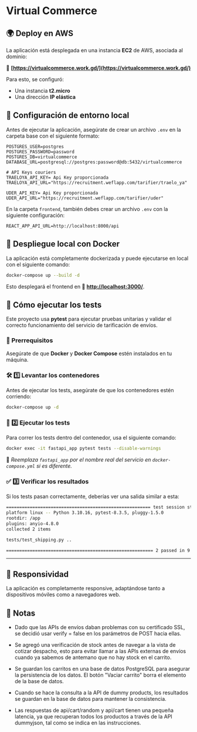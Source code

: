 # Virtual Commerce

## 🌍 Deploy en AWS

La aplicación está desplegada en una instancia **EC2** de AWS, asociada al dominio:

🔗 **[https://virtualcommerce.work.gd/](https://virtualcommerce.work.gd/)**

Para esto, se configuró:
- Una instancia **t2.micro**
- Una dirección **IP elástica**

## 🔧 Configuración de entorno local

Antes de ejecutar la aplicación, asegúrate de crear un archivo `.env` en la carpeta base con el siguiente formato:

```env
POSTGRES_USER=postgres
POSTGRES_PASSWORD=password
POSTGRES_DB=virtualcommerce
DATABASE_URL=postgresql://postgres:password@db:5432/virtualcommerce

# API Keys couriers
TRAELOYA_API_KEY= Api Key proporcionada
TRAELOYA_API_URL="https://recruitment.weflapp.com/tarifier/traelo_ya"

UDER_API_KEY= Api Key proporcionada
UDER_API_URL="https://recruitment.weflapp.com/tarifier/uder"
```


En la carpeta `frontend`, también debes crear un archivo `.env` con la siguiente configuración:

```env
REACT_APP_API_URL=http://localhost:8000/api
```

## 🚀 Despliegue local con Docker

La aplicación está completamente dockerizada y puede ejecutarse en local con el siguiente comando:

```sh
docker-compose up --build -d 
```

Esto desplegará el frontend en 🔗 **[http://localhost:3000/](http://localhost:3000/)**.


## 🧪 Cómo ejecutar los tests

Este proyecto usa **pytest** para ejecutar pruebas unitarias y validar el correcto funcionamiento del servicio de tarificación de envíos.

### 📌 Prerrequisitos

Asegúrate de que **Docker** y **Docker Compose** estén instalados en tu máquina.

### 🛠 1️⃣ Levantar los contenedores

Antes de ejecutar los tests, asegúrate de que los contenedores estén corriendo:

```sh
docker-compose up -d
```

### 🧪 2️⃣ Ejecutar los tests

Para correr los tests dentro del contenedor, usa el siguiente comando:

```sh
docker exec -it fastapi_app pytest tests --disable-warnings
```

📌 *Reemplaza `fastapi_app` por el nombre real del servicio en `docker-compose.yml` si es diferente.*

### ✅ 3️⃣ Verificar los resultados

Si los tests pasan correctamente, deberías ver una salida similar a esta:

```sh
======================================================= test session starts =======================================================
platform linux -- Python 3.10.16, pytest-8.3.5, pluggy-1.5.0
rootdir: /app
plugins: anyio-4.8.0
collected 2 items                                                                                                                  

tests/test_shipping.py ..                                                                                                   [100%] 

======================================================== 2 passed in 9.83s ========================================================
```

---


## 📱 Responsividad
La aplicación es completamente responsive, adaptándose tanto a dispositivos móviles como a navegadores web.

## 📌 Notas 


- Dado que las APIs de envíos daban problemas con su certificado SSL, se decidió usar verify = false en los parámetros de POST hacia ellas.

- Se agregó una verificación de stock antes de navegar a la vista de cotizar despacho, esto para evitar llamar a las APIs externas de envíos cuando ya sabemos de antemano que no hay stock en el carrito.

- Se guardan los carritos en una base de datos PostgreSQL para asegurar la persistencia de los datos. El botón "Vaciar carrito" borra el elemento de la base de datos.

- Cuando se hace la consulta a la API de dummy products, los resultados se guardan en la base de datos para mantener la consistencia.

- Las respuestas de api/cart/random y api/cart tienen una pequeña latencia, ya que recuperan todos los productos a través de la API dummyjson, tal como se indica en las instrucciones.
